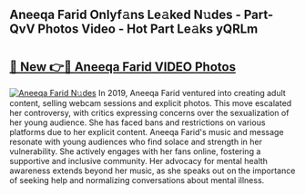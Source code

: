 ## Aneeqa Farid Onlyf𝚊ns Le𝚊ked N𝚞des - Part-QvV Photos Video - Hot Part Le𝚊ks yQRLm

# <h2><a href="http://ab86629.deff.icu/?id=Aneeqa+Farid">🔗 New 👉🔴 Aneeqa Farid VIDEO Photos</a></h2>

[![Aneeqa Farid N𝚞des](https://i.imgur.com/rIISA9y.gif)](http://ab86629.deff.icu/?id=Aneeqa+Farid)
In 2019, Aneeqa Farid ventured into creating adult content, selling webcam sessions and explicit photos. This move escalated her controversy, with critics expressing concerns over the sexualization of her young audience. She has faced bans and restrictions on various platforms due to her explicit content. Aneeqa Farid's music and message resonate with young audiences who find solace and strength in her vulnerability. She actively engages with her fans online, fostering a supportive and inclusive community. Her advocacy for mental health awareness extends beyond her music, as she speaks out on the importance of seeking help and normalizing conversations about mental illness.
